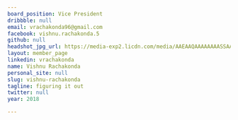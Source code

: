 ```yaml
---
board_position: Vice President
dribbble: null
email: vrachakonda96@gmail.com
facebook: vishnu.rachakonda.5
github: null
headshot_jpg_url: https://media-exp2.licdn.com/media/AAEAAQAAAAAAAASSAAAAJDE4Yzc0Y2UzLWFhZTUtNGEzMi1iYTE1LWRiMDliNGJiYTA1Mg.jpg
layout: member_page
linkedin: vrachakonda
name: Vishnu Rachakonda
personal_site: null
slug: vishnu-rachakonda
tagline: figuring it out
twitter: null
year: 2018

---
```

